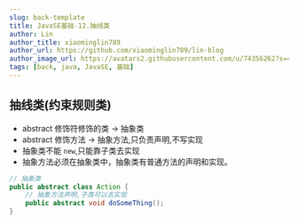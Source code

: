```yaml
---
slug: back-template
title: JavaSE基础-12.抽线类
author: Lin
author_title: xiaominglin789
author_url: https://github.com/xiaominglin789/lin-blog
author_image_url: https://avatars2.githubusercontent.com/u/74356262?s=400&u=51bc963a308dd3748ba5133c9cfd29eb3bc0c207&v=4
tags: [back, java, JavaSE, 基础]
---
```


## 抽线类(约束规则类)
- abstract 修饰符修饰的类 -> 抽象类
- abstract 修饰方法 -> 抽象方法,只负责声明,不写实现
- 抽象类不能 `new`,只能靠子类去实现
- 抽象方法必须在抽象类中，抽象类有普通方法的声明和实现。

```java
// 抽象类
public abstract class Action {
	// 抽象方法声明,子类可以去实现
	public abstract void doSomeThing();
}
```
